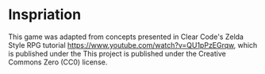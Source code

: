 # Inspriation
This game was adapted from concepts presented in Clear Code's Zelda Style RPG tutorial https://www.youtube.com/watch?v=QU1pPzEGrqw, which is published under the This project is published under the Creative Commons Zero (CC0) license.
